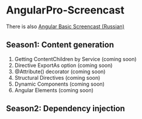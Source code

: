 # AngularPro-Screencast

There is also [Angular Basic Screencast (Russian)](http://learn.javascript.ru/screencast/angular)


## Season1: Content generation

1. Getting ContentChildren by Service (coming soon)
2. Directive ExportAs option (coming soon)
3. @Attribute() decorator (coming soon)
4. Structural Directives (coming soon)
5. Dynamic Components (coming soon)
6. Angular Elements (coming soon)


## Season2: Dependency injection
